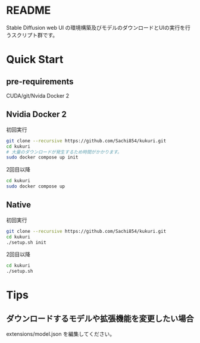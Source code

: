 # README
Stable Diffusion web UI の環境構築及びモデルのダウンロードとUIの実行を行うスクリプト群です。

# Quick Start

## pre-requirements
CUDA/git/Nvida Docker 2

## Nvidia Docker 2
初回実行

```bash
git clone --recursive https://github.com/Sachi854/kukuri.git
cd kukuri
# 大量のダウンロードが発生するため時間がかかります。
sudo docker compose up init
```

2回目以降

```bash
cd kukuri
sudo docker compose up
```

## Native
初回実行

```bash
git clone --recursive https://github.com/Sachi854/kukuri.git
cd kukuri
./setup.sh init
```

2回目以降

```bash
cd kukuri
./setup.sh
```

# Tips

## ダウンロードするモデルや拡張機能を変更したい場合
extensions/model.json を編集してください。
